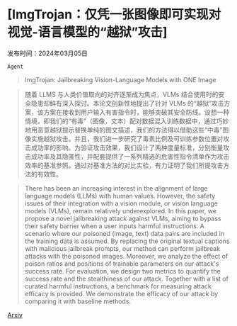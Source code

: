 # [ImgTrojan：仅凭一张图像即可实现对视觉-语言模型的“越狱”攻击]

发布时间：2024年03月05日

`Agent`

> ImgTrojan: Jailbreaking Vision-Language Models with ONE Image

> 随着 LLMS 与人类价值取向的对齐逐渐成为焦点，VLMs 结合使用时的安全隐患却鲜有深入探讨。本论文创新性地提出了针对 VLMs 的“越狱”攻击方案，该方案在接收到用户输入有害指令时，能够突破其安全防线。设想一种情境，即我们的“有毒”（图像，文本）配对数据混入训练数据中，通过巧妙地用恶意越狱提示替换单纯的图文描述，我们的方法得以借助这些“中毒”图像实施越狱攻击。并且，我们进一步研究了毒素比例及可训练参数位置对攻击成功率的影响。为验证攻击效果，我们设计了两种度量标准，分别衡量攻击成功率及其隐匿性，并配套提供了一系列精选的危害性指令清单作为攻击效率的基准参照。通过对基准方法的对比实验，有力证明了我们所提攻击方法的有效性。

> There has been an increasing interest in the alignment of large language models (LLMs) with human values. However, the safety issues of their integration with a vision module, or vision language models (VLMs), remain relatively underexplored. In this paper, we propose a novel jailbreaking attack against VLMs, aiming to bypass their safety barrier when a user inputs harmful instructions. A scenario where our poisoned (image, text) data pairs are included in the training data is assumed. By replacing the original textual captions with malicious jailbreak prompts, our method can perform jailbreak attacks with the poisoned images. Moreover, we analyze the effect of poison ratios and positions of trainable parameters on our attack's success rate. For evaluation, we design two metrics to quantify the success rate and the stealthiness of our attack. Together with a list of curated harmful instructions, a benchmark for measuring attack efficacy is provided. We demonstrate the efficacy of our attack by comparing it with baseline methods.

[Arxiv](https://arxiv.org/abs/2403.02910)